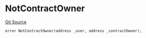 # NotContractOwner
[Git Source](https://github.com/thrackle-io/rules-engine/blob/3234c3c6e5bf5f01811a34cd7cc6e00de73aa6c7/src/client/token/handler/diamond/HandlerDiamondLib.sol)


```solidity
error NotContractOwner(address _user, address _contractOwner);
```

